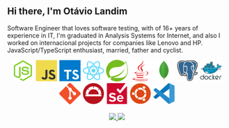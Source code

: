 <div>
<h2> Hi there, I'm Otávio Landim </h2>

<p> Software Engineer that loves software testing, with of 16+ years of experience in IT, I'm graduated in Analysis Systems for Internet, and also I worked on internacional projects for companies like Lenovo and HP. JavaScript/TypeScript enthusiast, married, father and cyclist. </p>

<div align="center" style="display: inline_block">
  <img alt="node" height="50" width="50" src="https://github.com/devicons/devicon/blob/master/icons/nodejs/nodejs-original.svg"> 
  <img alt="javascript" height="50" width="50" src="https://github.com/devicons/devicon/blob/master/icons/javascript/javascript-original.svg">
  <img alt="typescript" height="50" width="50" src="https://github.com/devicons/devicon/blob/master/icons/typescript/typescript-original.svg">
  <img alt="react" height="50" width="50" src="https://github.com/devicons/devicon/blob/master/icons/react/react-original.svg">
  <img alt="spring" height="50" width="50" src="https://github.com/devicons/devicon/blob/master/icons/spring/spring-original.svg">
  <img alt="java" height="50" width="50" src="https://github.com/devicons/devicon/blob/master/icons/java/java-plain.svg">
  <img alt="mongo" height="50" width="50" src="https://github.com/devicons/devicon/blob/master/icons/mongodb/mongodb-original.svg">
  <img alt="postgres" height="50" width="50" src="https://github.com/devicons/devicon/blob/master/icons/postgresql/postgresql-original.svg">
  <img alt="docker" height="50" width="50" src="https://github.com/devicons/devicon/blob/master/icons/docker/docker-original-wordmark.svg">  
  <img alt="git" height="50" width="50" src="https://github.com/devicons/devicon/blob/master/icons/git/git-original.svg"> 
  <img alt="protractor" height="50" width="50" src="https://github.com/devicons/devicon/blob/master/icons/protractor/protractor-plain.svg">
  <img alt="selenium" height="50" width="50" src="https://github.com/devicons/devicon/blob/master/icons/selenium/selenium-original.svg">
  <img alt="ubuntu" height="50" width="50" src="https://github.com/devicons/devicon/blob/master/icons/ubuntu/ubuntu-plain.svg">
  <img alt="vscode" height="50" width="50" src="https://github.com/devicons/devicon/blob/master/icons/vscode/vscode-original.svg">  
</div></br>

<div align="center">
  <a href="https://beacons.ai/otalandim"><img height="150em" src="https://github-readme-stats.vercel.app/api?username=otalandim&show_icons=true&theme=dracula&include_all_commits=true&count_private=true"/>
  <img height="150em" src="https://github-readme-stats.vercel.app/api/top-langs/?username=otalandim&layout=compact&langs_count=16&theme=dracula"/> 
</div>   
</div>
 

